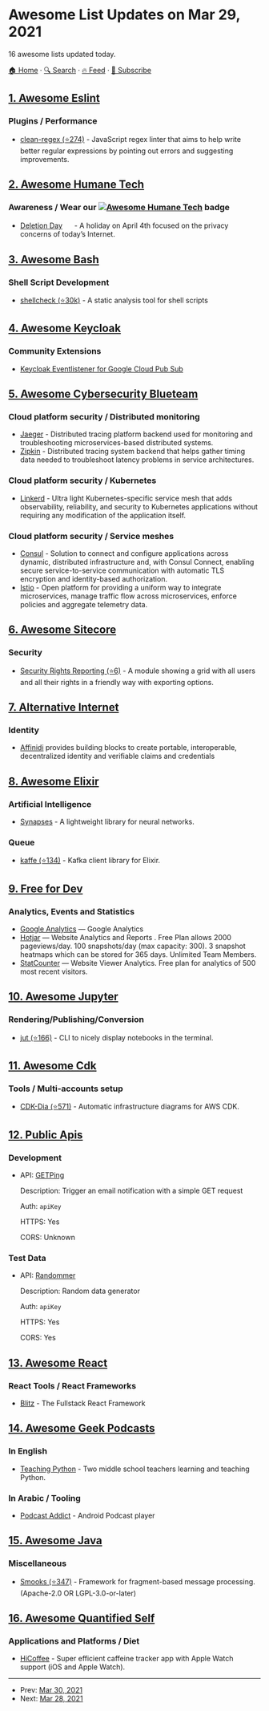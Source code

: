 # Awesome List Updates on Mar 29, 2021

16 awesome lists updated today.

[🏠 Home](/README.md) · [🔍 Search](https://www.trackawesomelist.com/search/) · [🔥 Feed](https://www.trackawesomelist.com/rss.xml) · [📮 Subscribe](https://trackawesomelist.us17.list-manage.com/subscribe?u=d2f0117aa829c83a63ec63c2f&id=36a103854c)



## [1. Awesome Eslint](/content/dustinspecker/awesome-eslint/README.md)

### Plugins / Performance

*   [clean-regex (⭐274)](https://github.com/RunDevelopment/eslint-plugin-clean-regex) - JavaScript regex linter that aims to help write better regular expressions by pointing out errors and suggesting improvements.

## [2. Awesome Humane Tech](/content/humanetech-community/awesome-humane-tech/README.md)

### Awareness / Wear our   [![Awesome Humane Tech](https://raw.githubusercontent.com/humanetech-community/awesome-humane-tech/main/humane-tech-badge.svg?sanitize=true)](https://github.com/humanetech-community/awesome-humane-tech)   badge

*   [Deletion Day](https://deletionday.com) [<img src="https://raw.githubusercontent.com/humanetech-community/awesome-humane-tech/main/logo/github.svg?sanitize=true" width="16"/>](https://github.com/deletionday/site) - A holiday on April 4th focused on the privacy concerns of today’s Internet.

## [3. Awesome Bash](/content/awesome-lists/awesome-bash/README.md)

### Shell Script Development

*   [shellcheck (⭐30k)](https://github.com/koalaman/shellcheck) - A static analysis tool for shell scripts

## [4. Awesome Keycloak](/content/thomasdarimont/awesome-keycloak/README.md)

### Community Extensions

*   [Keycloak Eventlistener for Google Cloud Pub Sub](https://github.com/acesso-io/keycloak-event-listener-gcpubsub)

## [5. Awesome Cybersecurity Blueteam](/content/fabacab/awesome-cybersecurity-blueteam/README.md)

### Cloud platform security / Distributed monitoring

*   [Jaeger](https://www.jaegertracing.io/) - Distributed tracing platform backend used for monitoring and troubleshooting microservices-based distributed systems.
*   [Zipkin](https://zipkin.io/) - Distributed tracing system backend that helps gather timing data needed to troubleshoot latency problems in service architectures.

### Cloud platform security / Kubernetes

*   [Linkerd](https://linkerd.io/) - Ultra light Kubernetes-specific service mesh that adds observability, reliability, and security to Kubernetes applications without requiring any modification of the application itself.

### Cloud platform security / Service meshes

*   [Consul](https://consul.io/) - Solution to connect and configure applications across dynamic, distributed infrastructure and, with Consul Connect, enabling secure service-to-service communication with automatic TLS encryption and identity-based authorization.
*   [Istio](https://istio.io/) - Open platform for providing a uniform way to integrate microservices, manage traffic flow across microservices, enforce policies and aggregate telemetry data.

## [6. Awesome Sitecore](/content/MartinMiles/awesome-sitecore/README.md)

### Security

*   [Security Rights Reporting (⭐6)](https://github.com/jbluemink/Sitecore-Security-Rights-Reporting) - A module showing a grid with all users and all their rights in a friendly way with exporting options.

## [7. Alternative Internet](/content/redecentralize/alternative-internet/README.md)

### Identity

*   [Affinidi](https://www.affinidi.com) provides building blocks to create portable, interoperable, decentralized identity and verifiable claims and credentials

## [8. Awesome Elixir](/content/h4cc/awesome-elixir/README.md)

### Artificial Intelligence

*   [Synapses](https://mrdimosthenis.github.io/Synapses/?elixir) - A lightweight library for neural networks.

### Queue

*   [kaffe (⭐134)](https://github.com/spreedly/kaffe) - Kafka client library for Elixir.

## [9. Free for Dev](/content/ripienaar/free-for-dev/README.md)

### Analytics, Events and Statistics

*   [Google Analytics](https://analytics.google.com/) — Google Analytics
*   [Hotjar](https://hotjar.com) — Website Analytics and Reports . Free Plan allows 2000 pageviews/day. 100 snapshots/day (max capacity: 300). 3 snapshot heatmaps which can be stored for 365 days. Unlimited Team Members.
*   [StatCounter](https://statcounter.com/) — Website Viewer Analytics. Free plan for analytics of 500 most recent visitors.

## [10. Awesome Jupyter](/content/markusschanta/awesome-jupyter/README.md)

### Rendering/Publishing/Conversion

*   [jut (⭐166)](https://github.com/kracekumar/jut) - CLI to nicely display notebooks in the terminal.

## [11. Awesome Cdk](/content/kalaiser/awesome-cdk/README.md)

### Tools / Multi-accounts setup

*   [CDK-Dia (⭐571)](https://github.com/pistazie/cdk-dia) - Automatic infrastructure diagrams for AWS CDK.

## [12. Public Apis](/content/public-apis/public-apis/README.md)

### Development

- API: [GETPing](https://www.getping.info)

  Description: Trigger an email notification with a simple GET request

  Auth: `apiKey`

  HTTPS: Yes

  CORS: Unknown



### Test Data

- API: [Randommer](https://randommer.io/randommer-api)

  Description: Random data generator

  Auth: `apiKey`

  HTTPS: Yes

  CORS: Yes



## [13. Awesome React](/content/enaqx/awesome-react/README.md)

### React Tools / React Frameworks

*   [Blitz](https://blitzjs.com) - The Fullstack React Framework

## [14. Awesome Geek Podcasts](/content/ayr-ton/awesome-geek-podcasts/README.md)

### In English

*   [Teaching Python](https://www.teachingpython.fm/) - Two middle school teachers learning and teaching Python.

### In Arabic / Tooling

*   [Podcast Addict](https://podcastaddict.com/app) - Android Podcast player

## [15. Awesome Java](/content/akullpp/awesome-java/README.md)

### Miscellaneous

*   [Smooks (⭐347)](https://github.com/smooks/smooks) - Framework for fragment-based message processing. (Apache-2.0 OR LGPL-3.0-or-later)

## [16. Awesome Quantified Self](/content/woop/awesome-quantified-self/README.md)

### Applications and Platforms / Diet

*   [HiCoffee](https://apps.apple.com/us/app/hicoffee-caffeine-tracker/id1507361706) - Super efficient caffeine tracker app with Apple Watch support (iOS and Apple Watch).

---

- Prev: [Mar 30, 2021](/content/2021/03/30/README.md)
- Next: [Mar 28, 2021](/content/2021/03/28/README.md)